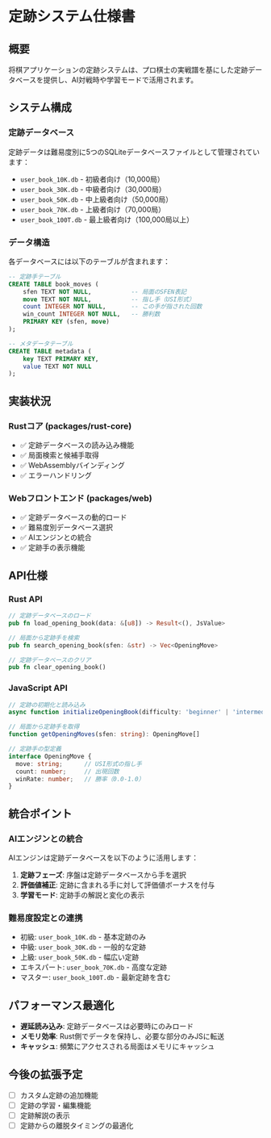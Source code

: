# 定跡システム仕様書

## 概要

将棋アプリケーションの定跡システムは、プロ棋士の実戦譜を基にした定跡データベースを提供し、AI対戦時や学習モードで活用されます。

## システム構成

### 定跡データベース

定跡データは難易度別に5つのSQLiteデータベースファイルとして管理されています：

- `user_book_10K.db` - 初級者向け（10,000局）
- `user_book_30K.db` - 中級者向け（30,000局）
- `user_book_50K.db` - 中上級者向け（50,000局）
- `user_book_70K.db` - 上級者向け（70,000局）
- `user_book_100T.db` - 最上級者向け（100,000局以上）

### データ構造

各データベースには以下のテーブルが含まれます：

```sql
-- 定跡手テーブル
CREATE TABLE book_moves (
    sfen TEXT NOT NULL,           -- 局面のSFEN表記
    move TEXT NOT NULL,           -- 指し手（USI形式）
    count INTEGER NOT NULL,       -- この手が指された回数
    win_count INTEGER NOT NULL,   -- 勝利数
    PRIMARY KEY (sfen, move)
);

-- メタデータテーブル
CREATE TABLE metadata (
    key TEXT PRIMARY KEY,
    value TEXT NOT NULL
);
```

## 実装状況

### Rustコア (packages/rust-core)

- ✅ 定跡データベースの読み込み機能
- ✅ 局面検索と候補手取得
- ✅ WebAssemblyバインディング
- ✅ エラーハンドリング

### Webフロントエンド (packages/web)

- ✅ 定跡データベースの動的ロード
- ✅ 難易度別データベース選択
- ✅ AIエンジンとの統合
- ✅ 定跡手の表示機能

## API仕様

### Rust API

```rust
// 定跡データベースのロード
pub fn load_opening_book(data: &[u8]) -> Result<(), JsValue>

// 局面から定跡手を検索
pub fn search_opening_book(sfen: &str) -> Vec<OpeningMove>

// 定跡データベースのクリア
pub fn clear_opening_book()
```

### JavaScript API

```typescript
// 定跡の初期化と読み込み
async function initializeOpeningBook(difficulty: 'beginner' | 'intermediate' | 'advanced' | 'expert' | 'master'): Promise<void>

// 局面から定跡手を取得
function getOpeningMoves(sfen: string): OpeningMove[]

// 定跡手の型定義
interface OpeningMove {
  move: string;      // USI形式の指し手
  count: number;     // 出現回数
  winRate: number;   // 勝率（0.0-1.0）
}
```

## 統合ポイント

### AIエンジンとの統合

AIエンジンは定跡データベースを以下のように活用します：

1. **定跡フェーズ**: 序盤は定跡データベースから手を選択
2. **評価値補正**: 定跡に含まれる手に対して評価値ボーナスを付与
3. **学習モード**: 定跡手の解説と変化の表示

### 難易度設定との連携

- 初級: `user_book_10K.db` - 基本定跡のみ
- 中級: `user_book_30K.db` - 一般的な定跡
- 上級: `user_book_50K.db` - 幅広い定跡
- エキスパート: `user_book_70K.db` - 高度な定跡
- マスター: `user_book_100T.db` - 最新定跡を含む

## パフォーマンス最適化

- **遅延読み込み**: 定跡データベースは必要時にのみロード
- **メモリ効率**: Rust側でデータを保持し、必要な部分のみJSに転送
- **キャッシュ**: 頻繁にアクセスされる局面はメモリにキャッシュ

## 今後の拡張予定

- [ ] カスタム定跡の追加機能
- [ ] 定跡の学習・編集機能
- [ ] 定跡解説の表示
- [ ] 定跡からの離脱タイミングの最適化